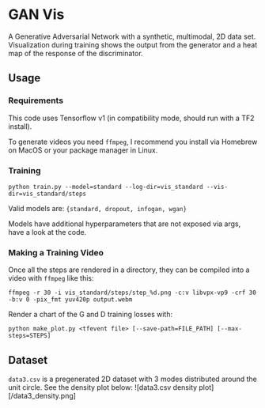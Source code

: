 # GAN Vis

A Generative Adversarial Network with a synthetic, multimodal, 2D data set.
Visualization during training shows the output from the generator and a heat map
of the response of the discriminator.

## Usage
### Requirements
This code uses Tensorflow v1 (in compatibility mode, should run with a TF2 install).

To generate videos you need `ffmpeg`, I recommend you install via Homebrew on MacOS or your package manager in Linux.

### Training
```shell
python train.py --model=standard --log-dir=vis_standard --vis-dir=vis_standard/steps
```

Valid models are: `{standard, dropout, infogan, wgan}`

Models have additional hyperparameters that are not exposed via args, have a look at the code.


### Making a Training Video

Once all the steps are rendered in a directory, they can be compiled into a video with `ffmpeg` like this:

```shell
ffmpeg -r 30 -i vis_standard/steps/step_%d.png -c:v libvpx-vp9 -crf 30 -b:v 0 -pix_fmt yuv420p output.webm
```

Render a chart of the G and D training losses with:

```shell
python make_plot.py <tfevent file> [--save-path=FILE_PATH] [--max-steps=STEPS]
```

## Dataset
`data3.csv` is a pregenerated 2D dataset with 3 modes distributed around the unit circle. See the density plot below:
![data3.csv density plot][/data3_density.png]
